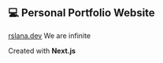 ## 💻 Personal Portfolio Website

[rslana.dev](https://rslana.dev)
We are infinite

Created with **Next.js**
